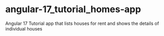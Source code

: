 # angular-17_tutorial_homes-app
 Angular 17 Tutorial app that lists houses for rent and shows the details of individual houses
